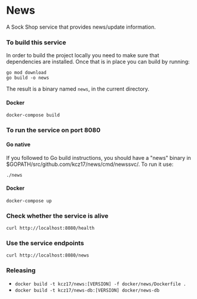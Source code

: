# News
A Sock Shop service that provides news/update information.

### To build this service

In order to build the project locally you need to make sure that dependencies are installed. Once that is in place you
can build by running:

```
go mod download
go build -o news
```

The result is a binary named `news`, in the current directory.

#### Docker
`docker-compose build`

### To run the service on port 8080

#### Go native

If you followed to Go build instructions, you should have a "news" binary in $GOPATH/src/github.com/kcz17/news/cmd/newssvc/.
To run it use:
```
./news
```

#### Docker
`docker-compose up`

### Check whether the service is alive
`curl http://localhost:8080/health`

### Use the service endpoints
`curl http://localhost:8080/news`

### Releasing
- `docker build -t kcz17/news:[VERSION] -f docker/news/Dockerfile .`
- `docker build -t kcz17/news-db:[VERSION] docker/news-db`
